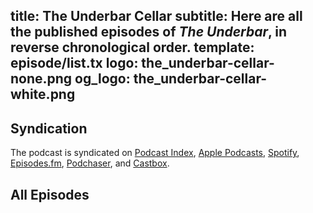 title: The Underbar Cellar
subtitle: Here are all the published episodes of *The Underbar*, in reverse chronological order.
template: episode/list.tx
logo: the_underbar-cellar-none.png
og_logo: the_underbar-cellar-white.png
---

## Syndication

The podcast is syndicated on
[Podcast Index](https://podcastindex.org/podcast/7377089),
[Apple Podcasts](https://podcasts.apple.com/us/podcast/the-underbar/id1821292042),
[Spotify](https://open.spotify.com/show/4pdXwG9MdVKNPPJouTp6z7),
[Episodes.fm](https://episodes.fm/1821292042),
[Podchaser](https://www.podchaser.com/podcasts/the-underbar-5970261),
and
[Castbox](https://castbox.fm/channel/id6649076).

## All Episodes

